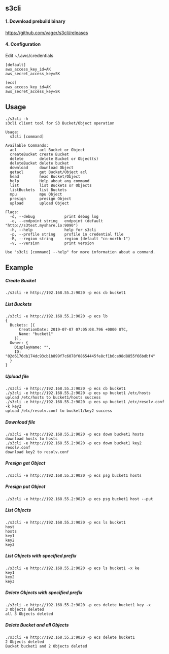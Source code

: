 ## s3cli
#### 1. Download prebuild binary
https://github.com/vager/s3cli/releases

#### 4. Configuration
Edit ~/.aws/credentials
```
[default]
aws_access_key_id=AK
aws_secret_access_key=SK

[ecs]
aws_access_key_id=AK
aws_secret_access_key=SK
```

## Usage
```
./s3cli -h
s3cli client tool for S3 Bucket/Object operation

Usage:
  s3cli [command]

Available Commands:
  acl          acl Bucket or Object
  createBucket create Bucket
  delete       delete Bucket or Object(s)
  deleteBucket delete bucket
  download     download Object
  getacl       get Bucket/Object acl
  head         head Bucket/Object
  help         Help about any command
  list         list Buckets or Objects
  listBuckets  list Buckets
  mpu          mpu Object
  presign      presign Object
  upload       upload Object

Flags:
  -d, --debug             print debug log
  -e, --endpoint string   endpoint (default "http://s3test.myshare.io:9090")
  -h, --help              help for s3cli
  -p, --profile string    profile in credential file
  -R, --region string     region (default "cn-north-1")
  -v, --version           print version

Use "s3cli [command] --help" for more information about a command.
```

## Example
##### Create Bucket
```
./s3cli -e http://192.168.55.2:9020 -p ecs cb bucket1
```
##### List Buckets
```
./s3cli -e http://192.168.55.2:9020 -p ecs lb
{
  Buckets: [{
      CreationDate: 2019-07-07 07:05:08.796 +0000 UTC,
      Name: "bucket1"
    }],
  Owner: {
    DisplayName: "",
    ID: "02d6176db174dc93cb1b899f7c6078f08654445fe8cf1b6ce98d8855f66bdbf4"
  }
}
```

##### Upload file
```
./s3cli -e http://192.168.55.2:9020 -p ecs cb bucket1
./s3cli -e http://192.168.55.2:9020 -p ecs up bucket1 /etc/hosts
upload /etc/hosts to bucket1/hosts success
./s3cli -e http://192.168.55.2:9020 -p ecs up bucket1 /etc/resolv.conf -k key2
upload /etc/resolv.conf to bucket1/key2 success
```

##### Download file
```
./s3cli -e http://192.168.55.2:9020 -p ecs down bucket1 hosts
download hosts to hosts
./s3cli -e http://192.168.55.2:9020 -p ecs down bucket1 key2 resolv.conf
download key2 to resolv.conf
```

##### Presign get Object
```
./s3cli -e http://192.168.55.2:9020 -p ecs psg bucket1 hosts
```

##### Presign put Object 
```
./s3cli -e http://192.168.55.2:9020 -p ecs psg bucket1 host --put
```

##### List Objects
```
./s3cli -e http://192.168.55.2:9020 -p ecs ls bucket1
host
hosts
key1
key2
key3
```

##### List Objects with specified prefix
```
./s3cli -e http://192.168.55.2:9020 -p ecs ls bucket1 -x ke
key1
key2
key3
```

##### Delete Objects with specified prefix
```
./s3cli -e http://192.168.55.2:9020 -p ecs delete bucket1 key -x
3 Objects deleted
all 3 Objects deleted
```

##### Delete Bucket and all Objects
```
./s3cli -e http://192.168.55.2:9020 -p ecs delete bucket1
2 Objects deleted
Bucket bucket1 and 2 Objects deleted
```